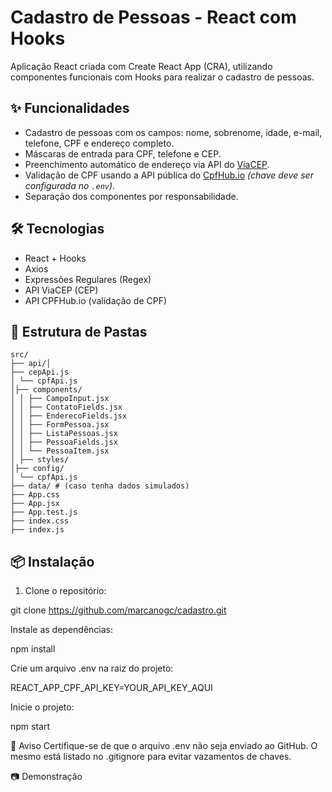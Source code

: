 # Cadastro de Pessoas - React com Hooks

Aplicação React criada com Create React App (CRA), utilizando componentes funcionais com Hooks para realizar o cadastro de pessoas.

## ✨ Funcionalidades

- Cadastro de pessoas com os campos: nome, sobrenome, idade, e-mail, telefone, CPF e endereço completo.
- Máscaras de entrada para CPF, telefone e CEP.
- Preenchimento automático de endereço via API do [ViaCEP](https://viacep.com.br/).
- Validação de CPF usando a API pública do [CpfHub.io](https://www.cpfhub.io/) *(chave deve ser configurada no `.env`)*.
- Separação dos componentes por responsabilidade.

## 🛠️ Tecnologias

- React + Hooks
- Axios
- Expressões Regulares (Regex)
- API ViaCEP (CEP)
- API CPFHub.io (validação de CPF)

## 📁 Estrutura de Pastas
```
src/
├── api/│ 
├── cepApi.js
│ └── cpfApi.js
│├── components/
│ │ ├── CampoInput.jsx
│ │ ├── ContatoFields.jsx
│ │ ├── EnderecoFields.jsx
│ │ ├── FormPessoa.jsx
│ │ ├── ListaPessoas.jsx
│ │ ├── PessoaFields.jsx
│ │ └── PessoaItem.jsx
│ ├── styles/
│├── config/
│ └── cpfApi.js
├── data/ # (caso tenha dados simulados)
├── App.css
├── App.jsx
├── App.test.js
├── index.css
├── index.js
```

## 📦 Instalação

1. Clone o repositório:

git clone https://github.com/marcanogc/cadastro.git

Instale as dependências:

npm install

Crie um arquivo .env na raiz do projeto:

REACT_APP_CPF_API_KEY=YOUR_API_KEY_AQUI

Inicie o projeto:

npm start

🚫 Aviso
Certifique-se de que o arquivo .env não seja enviado ao GitHub. O mesmo está listado no .gitignore para evitar vazamentos de chaves.

📷 Demonstração

